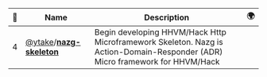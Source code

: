 |:star2: | Name | Description | 🌍|
|---|---|---|---|
|4|[@ytake](https://github.com/ytake)/[**nazg-skeleton**](https://github.com/ytake/nazg-skeleton)|Begin developing HHVM/Hack Http Microframework Skeleton. Nazg is Action-Domain-Responder (ADR) Micro framework for HHVM/Hack||

